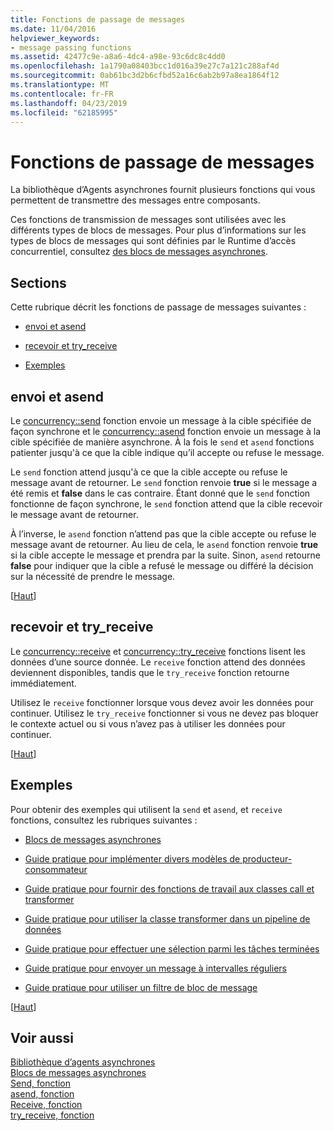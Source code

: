 ```yaml
---
title: Fonctions de passage de messages
ms.date: 11/04/2016
helpviewer_keywords:
- message passing functions
ms.assetid: 42477c9e-a8a6-4dc4-a98e-93c6dc8c4dd0
ms.openlocfilehash: 1a1790a08403bcc1d016a39e27c7a121c288af4d
ms.sourcegitcommit: 0ab61bc3d2b6cfbd52a16c6ab2b97a8ea1864f12
ms.translationtype: MT
ms.contentlocale: fr-FR
ms.lasthandoff: 04/23/2019
ms.locfileid: "62185995"
---
```

# <a name="message-passing-functions"></a>Fonctions de passage de messages

La bibliothèque d’Agents asynchrones fournit plusieurs fonctions qui vous permettent de transmettre des messages entre composants.

Ces fonctions de transmission de messages sont utilisées avec les différents types de blocs de messages. Pour plus d’informations sur les types de blocs de messages qui sont définies par le Runtime d’accès concurrentiel, consultez [des blocs de messages asynchrones](../../parallel/concrt/asynchronous-message-blocks.md).

##  <a name="top"></a> Sections

Cette rubrique décrit les fonctions de passage de messages suivantes :

- [envoi et asend](#send)

- [recevoir et try_receive](#receive)

- [Exemples](#examples)

##  <a name="send"></a> envoi et asend

Le [concurrency::send](reference/concurrency-namespace-functions.md#send) fonction envoie un message à la cible spécifiée de façon synchrone et le [concurrency::asend](reference/concurrency-namespace-functions.md#asend) fonction envoie un message à la cible spécifiée de manière asynchrone. À la fois le `send` et `asend` fonctions patienter jusqu'à ce que la cible indique qu’il accepte ou refuse le message.

Le `send` fonction attend jusqu'à ce que la cible accepte ou refuse le message avant de retourner. Le `send` fonction renvoie **true** si le message a été remis et **false** dans le cas contraire. Étant donné que le `send` fonction fonctionne de façon synchrone, le `send` fonction attend que la cible recevoir le message avant de retourner.

À l’inverse, le `asend` fonction n’attend pas que la cible accepte ou refuse le message avant de retourner. Au lieu de cela, le `asend` fonction renvoie **true** si la cible accepte le message et prendra par la suite. Sinon, `asend` retourne **false** pour indiquer que la cible a refusé le message ou différé la décision sur la nécessité de prendre le message.

[[Haut](#top)]

##  <a name="receive"></a> recevoir et try_receive

Le [concurrency::receive](reference/concurrency-namespace-functions.md#receive) et [concurrency::try_receive](reference/concurrency-namespace-functions.md#try_receive) fonctions lisent les données d’une source donnée. Le `receive` fonction attend des données deviennent disponibles, tandis que le `try_receive` fonction retourne immédiatement.

Utilisez le `receive` fonctionner lorsque vous devez avoir les données pour continuer. Utilisez le `try_receive` fonctionner si vous ne devez pas bloquer le contexte actuel ou si vous n’avez pas à utiliser les données pour continuer.

[[Haut](#top)]

##  <a name="examples"></a> Exemples

Pour obtenir des exemples qui utilisent la `send` et `asend`, et `receive` fonctions, consultez les rubriques suivantes :

- [Blocs de messages asynchrones](../../parallel/concrt/asynchronous-message-blocks.md)

- [Guide pratique pour implémenter divers modèles de producteur-consommateur](../../parallel/concrt/how-to-implement-various-producer-consumer-patterns.md)

- [Guide pratique pour fournir des fonctions de travail aux classes call et transformer](../../parallel/concrt/how-to-provide-work-functions-to-the-call-and-transformer-classes.md)

- [Guide pratique pour utiliser la classe transformer dans un pipeline de données](../../parallel/concrt/how-to-use-transformer-in-a-data-pipeline.md)

- [Guide pratique pour effectuer une sélection parmi les tâches terminées](../../parallel/concrt/how-to-select-among-completed-tasks.md)

- [Guide pratique pour envoyer un message à intervalles réguliers](../../parallel/concrt/how-to-send-a-message-at-a-regular-interval.md)

- [Guide pratique pour utiliser un filtre de bloc de message](../../parallel/concrt/how-to-use-a-message-block-filter.md)

[[Haut](#top)]

## <a name="see-also"></a>Voir aussi

[Bibliothèque d’agents asynchrones](../../parallel/concrt/asynchronous-agents-library.md)<br/>
[Blocs de messages asynchrones](../../parallel/concrt/asynchronous-message-blocks.md)<br/>
[Send, fonction](reference/concurrency-namespace-functions.md#send)<br/>
[asend, fonction](reference/concurrency-namespace-functions.md#asend)<br/>
[Receive, fonction](reference/concurrency-namespace-functions.md#receive)<br/>
[try_receive, fonction](reference/concurrency-namespace-functions.md#try_receive)
